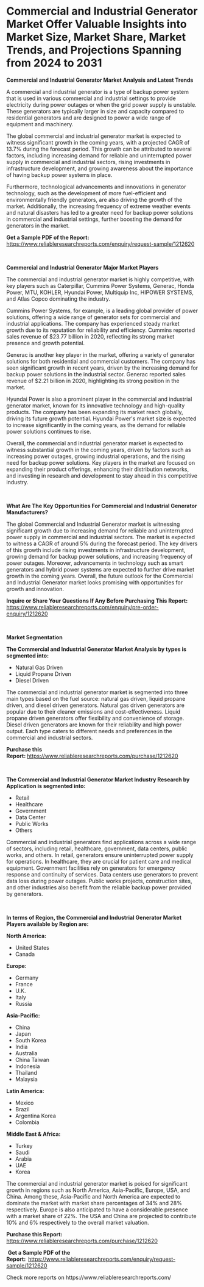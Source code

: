 <p><h1>Commercial and Industrial Generator Market Offer Valuable Insights into Market Size, Market Share, Market Trends, and Projections Spanning from 2024 to 2031</h1></p><p><strong>Commercial and Industrial Generator Market Analysis and Latest Trends</strong></p>
<p><p>A commercial and industrial generator is a type of backup power system that is used in various commercial and industrial settings to provide electricity during power outages or when the grid power supply is unstable. These generators are typically larger in size and capacity compared to residential generators and are designed to power a wide range of equipment and machinery.</p><p>The global commercial and industrial generator market is expected to witness significant growth in the coming years, with a projected CAGR of 13.7% during the forecast period. This growth can be attributed to several factors, including increasing demand for reliable and uninterrupted power supply in commercial and industrial sectors, rising investments in infrastructure development, and growing awareness about the importance of having backup power systems in place.</p><p>Furthermore, technological advancements and innovations in generator technology, such as the development of more fuel-efficient and environmentally friendly generators, are also driving the growth of the market. Additionally, the increasing frequency of extreme weather events and natural disasters has led to a greater need for backup power solutions in commercial and industrial settings, further boosting the demand for generators in the market.</p></p>
<p><strong>Get a Sample PDF of the Report:&nbsp;</strong> <a href="https://www.reliableresearchreports.com/enquiry/request-sample/1212620">https://www.reliableresearchreports.com/enquiry/request-sample/1212620</a></p>
<p>&nbsp;</p>
<p><strong>Commercial and Industrial Generator Major Market Players</strong></p>
<p><p>The commercial and industrial generator market is highly competitive, with key players such as Caterpillar, Cummins Power Systems, Generac, Honda Power, MTU, KOHLER, Hyundai Power, Multiquip Inc, HIPOWER SYSTEMS, and Atlas Copco dominating the industry. </p><p>Cummins Power Systems, for example, is a leading global provider of power solutions, offering a wide range of generator sets for commercial and industrial applications. The company has experienced steady market growth due to its reputation for reliability and efficiency. Cummins reported sales revenue of $23.77 billion in 2020, reflecting its strong market presence and growth potential. </p><p>Generac is another key player in the market, offering a variety of generator solutions for both residential and commercial customers. The company has seen significant growth in recent years, driven by the increasing demand for backup power solutions in the industrial sector. Generac reported sales revenue of $2.21 billion in 2020, highlighting its strong position in the market.</p><p>Hyundai Power is also a prominent player in the commercial and industrial generator market, known for its innovative technology and high-quality products. The company has been expanding its market reach globally, driving its future growth potential. Hyundai Power's market size is expected to increase significantly in the coming years, as the demand for reliable power solutions continues to rise.</p><p>Overall, the commercial and industrial generator market is expected to witness substantial growth in the coming years, driven by factors such as increasing power outages, growing industrial operations, and the rising need for backup power solutions. Key players in the market are focused on expanding their product offerings, enhancing their distribution networks, and investing in research and development to stay ahead in this competitive industry.</p></p>
<p>&nbsp;</p>
<p><strong>What Are The Key Opportunities For Commercial and Industrial Generator Manufacturers?</strong></p>
<p><p>The global Commercial and Industrial Generator market is witnessing significant growth due to increasing demand for reliable and uninterrupted power supply in commercial and industrial sectors. The market is expected to witness a CAGR of around 5% during the forecast period. The key drivers of this growth include rising investments in infrastructure development, growing demand for backup power solutions, and increasing frequency of power outages. Moreover, advancements in technology such as smart generators and hybrid power systems are expected to further drive market growth in the coming years. Overall, the future outlook for the Commercial and Industrial Generator market looks promising with opportunities for growth and innovation.</p></p>
<p><strong>Inquire or Share Your Questions If Any Before Purchasing This Report:</strong> <a href="https://www.reliableresearchreports.com/enquiry/pre-order-enquiry/1212620">https://www.reliableresearchreports.com/enquiry/pre-order-enquiry/1212620</a></p>
<p>&nbsp;</p>
<p><strong>Market Segmentation</strong></p>
<p><strong>The Commercial and Industrial Generator Market Analysis by types is segmented into:</strong></p>
<p><ul><li>Natural Gas Driven</li><li>Liquid Propane Driven</li><li>Diesel Driven</li></ul></p>
<p><p>The commercial and industrial generator market is segmented into three main types based on the fuel source: natural gas driven, liquid propane driven, and diesel driven generators. Natural gas driven generators are popular due to their cleaner emissions and cost-effectiveness. Liquid propane driven generators offer flexibility and convenience of storage. Diesel driven generators are known for their reliability and high power output. Each type caters to different needs and preferences in the commercial and industrial sectors.</p></p>
<p><strong>Purchase this Report:&nbsp;</strong><a href="https://www.reliableresearchreports.com/purchase/1212620">https://www.reliableresearchreports.com/purchase/1212620</a></p>
<p>&nbsp;</p>
<p><strong>The Commercial and Industrial Generator Market Industry Research by Application is segmented into:</strong></p>
<p><ul><li>Retail</li><li>Healthcare</li><li>Government</li><li>Data Center</li><li>Public Works</li><li>Others</li></ul></p>
<p><p>Commercial and industrial generators find applications across a wide range of sectors, including retail, healthcare, government, data centers, public works, and others. In retail, generators ensure uninterrupted power supply for operations. In healthcare, they are crucial for patient care and medical equipment. Government facilities rely on generators for emergency response and continuity of services. Data centers use generators to prevent data loss during power outages. Public works projects, construction sites, and other industries also benefit from the reliable backup power provided by generators.</p></p>
<p>&nbsp;</p>
<p><strong>In terms of Region, the Commercial and Industrial Generator Market Players available by Region are:</strong></p>
<p>
    <p> <strong> North America: </strong>
        <ul>
            <li>United States</li>
            <li>Canada</li>
        </ul>
        </p> 
    <p> <strong> Europe: </strong>
        <ul>
            <li>Germany</li>
            <li>France</li>
            <li>U.K.</li>
            <li>Italy</li>
            <li>Russia</li>
        </ul>
        </p> 
    <p> <strong> Asia-Pacific: </strong>
        <ul>
            <li>China</li>
            <li>Japan</li>
            <li>South Korea</li>
            <li>India</li>
            <li>Australia</li>
            <li>China Taiwan</li>
            <li>Indonesia</li>
            <li>Thailand</li>
            <li>Malaysia</li>
        </ul>
        </p> 
    <p> <strong> Latin America: </strong>
        <ul>
            <li>Mexico</li>
            <li>Brazil</li>
            <li>Argentina Korea</li>
            <li>Colombia</li>
        </ul>
        </p> 
    <p> <strong> Middle East & Africa: </strong>
        <ul>
            <li>Turkey</li>
            <li>Saudi</li>
            <li>Arabia</li>
            <li>UAE</li>
            <li>Korea</li>
        </ul>
    </p>
    </p>
<p><p>The commercial and industrial generator market is poised for significant growth in regions such as North America, Asia-Pacific, Europe, USA, and China. Among these, Asia-Pacific and North America are expected to dominate the market with market share percentages of 34% and 28% respectively. Europe is also anticipated to have a considerable presence with a market share of 22%. The USA and China are projected to contribute 10% and 6% respectively to the overall market valuation.</p></p>
<p><strong>Purchase this Report: </strong><a href="https://www.reliableresearchreports.com/purchase/1212620">https://www.reliableresearchreports.com/purchase/1212620</a></p>
<p>&nbsp;<strong>Get a Sample PDF of the Report:&nbsp;&nbsp;</strong><a href="https://www.reliableresearchreports.com/enquiry/request-sample/1212620">https://www.reliableresearchreports.com/enquiry/request-sample/1212620</a></p>
<p><strong></strong></p>
<p>Check more reports on https://www.reliableresearchreports.com/</p>
